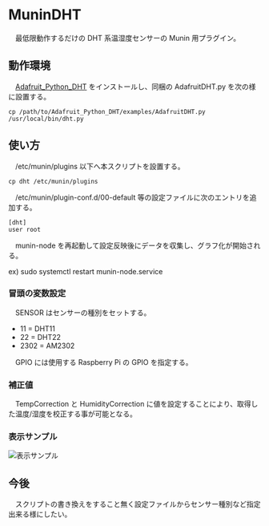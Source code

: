 # MuninDHT
　最低限動作するだけの DHT 系温湿度センサーの Munin 用プラグイン。

## 動作環境
　[Adafruit_Python_DHT](https://github.com/adafruit/Adafruit_Python_DHT) をインストールし、同梱の AdafruitDHT.py を次の様に設置する。

    cp /path/to/Adafruit_Python_DHT/examples/AdafruitDHT.py /usr/local/bin/dht.py

## 使い方
　/etc/munin/plugins 以下へ本スクリプトを設置する。

    cp dht /etc/munin/plugins

　/etc/munin/plugin-conf.d/00-default 等の設定ファイルに次のエントリを追加する。

    [dht]
    user root

　munin-node を再起動して設定反映後にデータを収集し、グラフ化が開始される。

  ex)
  sudo systemctl restart munin-node.service

### 冒頭の変数設定
　SENSOR はセンサーの種別をセットする。

* 11 = DHT11
* 22 = DHT22
* 2302 = AM2302

　GPIO には使用する Raspberry Pi の GPIO を指定する。

### 補正値
　TempCorrection と HumidityCorrection に値を設定することにより、取得した温度/湿度を校正する事が可能となる。

### 表示サンプル

![表示サンプル](https://bucci.bp7.org/dht22.png)

## 今後
　スクリプトの書き換えをすること無く設定ファイルからセンサー種別など指定出来る様にしたい。
